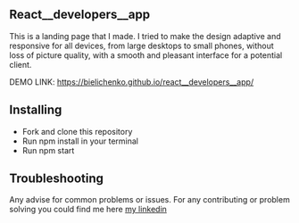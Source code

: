 ## React__developers__app
This is a landing page that I made. I tried to make the design adaptive and responsive for all devices, from large desktops to small phones, without loss of picture quality, with a smooth and pleasant interface for a potential client.

DEMO LINK: https://bielichenko.github.io/react__developers__app/

## Installing
+ Fork and clone this repository
+ Run npm install in your terminal
+ Run npm start
## Troubleshooting
Any advise for common problems or issues. For any contributing or problem solving you could find me here [my linkedin](https://www.linkedin.com/in/illia-bielichenko-521435244/.) 

